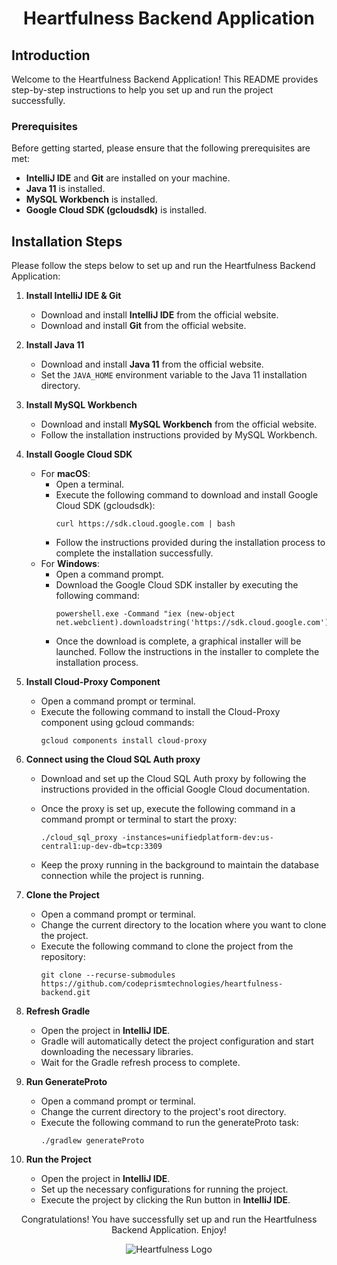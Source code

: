 <div align="center">

# Heartfulness Backend Application

</div>

## Introduction

Welcome to the Heartfulness Backend Application! This README provides step-by-step instructions to help you set up and run the project successfully.

### Prerequisites

Before getting started, please ensure that the following prerequisites are met:

- **IntelliJ IDE** and **Git** are installed on your machine.
- **Java 11** is installed.
- **MySQL Workbench** is installed.
- **Google Cloud SDK (gcloudsdk)** is installed.

## Installation Steps

Please follow the steps below to set up and run the Heartfulness Backend Application:

1. **Install IntelliJ IDE & Git**
   - Download and install **IntelliJ IDE** from the official website.
   - Download and install **Git** from the official website.

2. **Install Java 11**
   - Download and install **Java 11** from the official website.
   - Set the `JAVA_HOME` environment variable to the Java 11 installation directory.

3. **Install MySQL Workbench**
   - Download and install **MySQL Workbench** from the official website.
   - Follow the installation instructions provided by MySQL Workbench.

4. **Install Google Cloud SDK**
   - For **macOS**:
     - Open a terminal.
     - Execute the following command to download and install Google Cloud SDK (gcloudsdk):
       ```shell
       curl https://sdk.cloud.google.com | bash
       ```
     - Follow the instructions provided during the installation process to complete the installation successfully.
   - For **Windows**:
     - Open a command prompt.
     - Download the Google Cloud SDK installer by executing the following command:
       ```shell
       powershell.exe -Command "iex (new-object net.webclient).downloadstring('https://sdk.cloud.google.com')"
       ```
     - Once the download is complete, a graphical installer will be launched. Follow the instructions in the installer to complete the installation process.

5. **Install Cloud-Proxy Component**
   - Open a command prompt or terminal.
   - Execute the following command to install the Cloud-Proxy component using gcloud commands:
     ```
     gcloud components install cloud-proxy
     ```

6. **Connect using the Cloud SQL Auth proxy**
   - Download and set up the Cloud SQL Auth proxy by following the instructions provided in the official Google Cloud documentation.
   - Once the proxy is set up, execute the following command in a command prompt or terminal to start the proxy:
     ```
     ./cloud_sql_proxy -instances=unifiedplatform-dev:us-central1:up-dev-db=tcp:3309
     ```

   - Keep the proxy running in the background to maintain the database connection while the project is running.

7. **Clone the Project**
   - Open a command prompt or terminal.
   - Change the current directory to the location where you want to clone the project.
   - Execute the following command to clone the project from the repository:
     ```
     git clone --recurse-submodules https://github.com/codeprismtechnologies/heartfulness-backend.git
     ```

8. **Refresh Gradle**
   - Open the project in **IntelliJ IDE**.
   - Gradle will automatically detect the project configuration and start downloading the necessary libraries.
   - Wait for the Gradle refresh process to complete.

9. **Run GenerateProto**
   - Open a command prompt or terminal.
   - Change the current directory to the project's root directory.
   - Execute the following command to run the generateProto task:
     ```
     ./gradlew generateProto
     ```

10. **Run the Project**
    - Open the project in **IntelliJ IDE**.
    - Set up the necessary configurations for running the project.
    - Execute the project by clicking the Run button in **IntelliJ IDE**.

<div align="center">

Congratulations! You have successfully set up and run the Heartfulness Backend Application. Enjoy!

</div>

<div align="center">

  ![Heartfulness Logo](https://planning.unc.edu/wp-content/uploads/sites/399/2018/01/heartfulness-logo.png)

</div>
